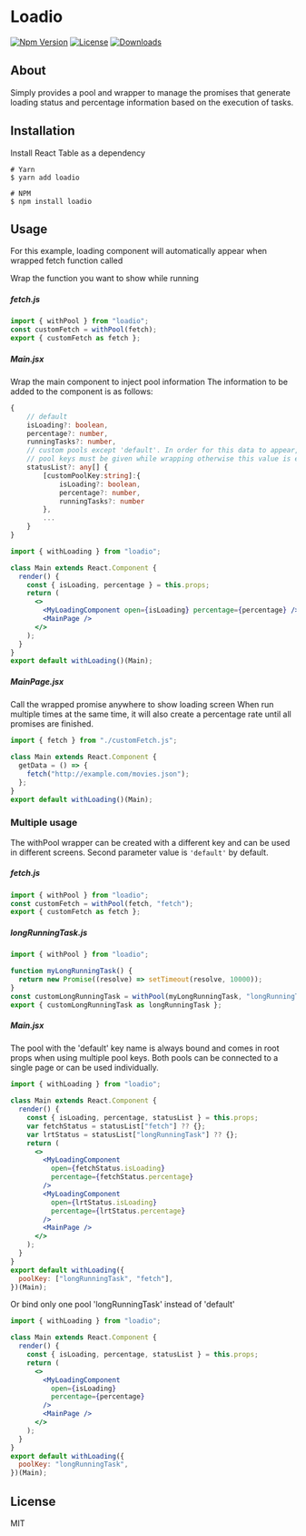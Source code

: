 # Loadio

[![Npm Version][npm-version-image]][npm-version-url]
[![License][license-image]][license-url]
[![Downloads][downloads-image]][downloads-url]

## About

Simply provides a pool and wrapper to manage the promises that generate loading status and percentage information based on the execution of tasks.

## Installation

Install React Table as a dependency

```shell
# Yarn
$ yarn add loadio

# NPM
$ npm install loadio
```

## Usage

For this example, loading component will automatically appear when wrapped fetch function called

Wrap the function you want to show while running

##### fetch.js

```js
import { withPool } from "loadio";
const customFetch = withPool(fetch);
export { customFetch as fetch };
```

##### Main.jsx

Wrap the main component to inject pool information
The information to be added to the component is as follows:

```ts
{
    // default
    isLoading?: boolean,
    percentage?: number,
    runningTasks?: number,
    // custom pools except 'default'. In order for this data to appear,
    // pool keys must be given while wrapping otherwise this value is empty
    statusList?: any[] {
        [customPoolKey:string]:{
            isLoading?: boolean,
            percentage?: number,
            runningTasks?: number
        },
        ...
    }
}
```

```jsx
import { withLoading } from "loadio";

class Main extends React.Component {
  render() {
    const { isLoading, percentage } = this.props;
    return (
      <>
        <MyLoadingComponent open={isLoading} percentage={percentage} />
        <MainPage />
      </>
    );
  }
}
export default withLoading()(Main);
```

##### MainPage.jsx

Call the wrapped promise anywhere to show loading screen
When run multiple times at the same time, it will also create a percentage rate until all promises are finished.

```jsx
import { fetch } from "./customFetch.js";

class Main extends React.Component {
  getData = () => {
    fetch("http://example.com/movies.json");
  };
}
export default withLoading()(Main);
```

### Multiple usage

The withPool wrapper can be created with a different key and can be used in different screens. Second parameter value is `'default'` by default.

##### fetch.js

```js
import { withPool } from "loadio";
const customFetch = withPool(fetch, "fetch");
export { customFetch as fetch };
```

##### longRunningTask.js

```js
import { withPool } from "loadio";

function myLongRunningTask() {
  return new Promise((resolve) => setTimeout(resolve, 10000));
}
const customLongRunningTask = withPool(myLongRunningTask, "longRunningTask");
export { customLongRunningTask as longRunningTask };
```

##### Main.jsx

The pool with the 'default' key name is always bound and comes in root props when using multiple pool keys.
Both pools can be connected to a single page or can be used individually.

```jsx
import { withLoading } from "loadio";

class Main extends React.Component {
  render() {
    const { isLoading, percentage, statusList } = this.props;
    var fetchStatus = statusList["fetch"] ?? {};
    var lrtStatus = statusList["longRunningTask"] ?? {};
    return (
      <>
        <MyLoadingComponent
          open={fetchStatus.isLoading}
          percentage={fetchStatus.percentage}
        />
        <MyLoadingComponent
          open={lrtStatus.isLoading}
          percentage={lrtStatus.percentage}
        />
        <MainPage />
      </>
    );
  }
}
export default withLoading({
  poolKey: ["longRunningTask", "fetch"],
})(Main);
```
Or bind only one pool 'longRunningTask' instead of 'default'

```jsx
import { withLoading } from "loadio";

class Main extends React.Component {
  render() {
    const { isLoading, percentage, statusList } = this.props;
    return (
      <>
        <MyLoadingComponent
          open={isLoading}
          percentage={percentage}
        />
        <MainPage />
      </>
    );
  }
}
export default withLoading({
  poolKey: "longRunningTask",
})(Main);
```
## License

MIT


[license-image]: http://img.shields.io/npm/l/loadio.svg
[license-url]: LICENSE
[downloads-image]: http://img.shields.io/npm/dm/loadio.svg
[downloads-url]: http://npm-stat.com/charts.html?package=loadio
[npm-version-image]: https://img.shields.io/npm/v/loadio.svg
[npm-version-url]: https://www.npmjs.com/package/loadio